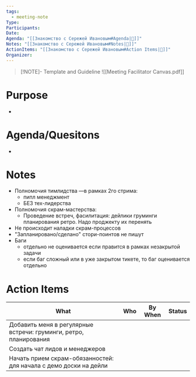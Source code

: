 ```yaml
---
tags:
  - meeting-note
Type: 
Participants: 
Date: 
Agenda: "[[Знакомство с Сережей Ивановым#Agenda|📝]]"
Notes: "[[Знакомство с Сережей Ивановым#Notes|📝]]"
ActionItems: "[[Знакомство с Сережей Ивановым#Action Items|📝]]"
Organizer:
---
```

> [!NOTE]- Template and Guideline
> ![[Meeting Facilitator Canvas.pdf]]
# Purpose
- 
# Agenda/Quesitons
- 
# Notes
- Полномочия тимлидства —в рамках 2го стрима:
	- пипл менеджмент
	- БЕЗ тех-лидерства
- Полномочия скрам-мастерства:
	- Проведение встреч, фасилитация: дейлики груминги планирования ретро. Надо проджекту их перенять
- Не происходит наладки скрам-процессов
- "Запланировано/сделано" стори-поинтов не пишут
- Баги
	- отдельно не оценивается если правится в рамках незакрытой задачи
	- если баг сложный или в уже закрытом тикете, то баг оценивается отдельно
# Action Items
| What                                                              | Who | By When | Status |
| ----------------------------------------------------------------- | --- | ------- | ------ |
| Добавить меня в регулярные встречи: груминги, ретро, планирования |     |         |        |
| Создать чат лидов и менеджеров                                    |     |         |        |
| Начать прием скрам-обязанностей: для начала с демо доски на дейли |     |         |        |
